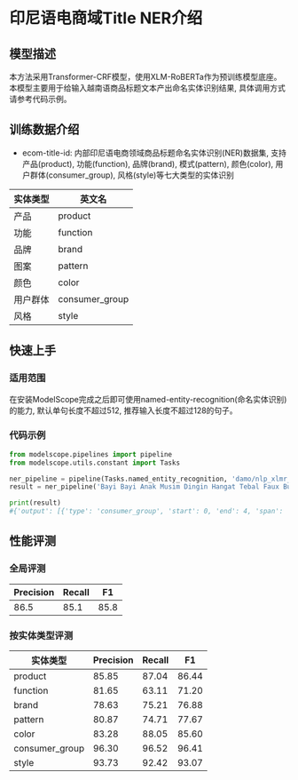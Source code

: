 
# 印尼语电商域Title NER介绍

## 模型描述
本方法采用Transformer-CRF模型，使用XLM-RoBERTa作为预训练模型底座。本模型主要用于给输入越南语商品标题文本产出命名实体识别结果, 具体调用方式请参考代码示例。

## 训练数据介绍
- ecom-title-id: 内部印尼语电商领域商品标题命名实体识别(NER)数据集, 支持产品(product), 功能(function), 品牌(brand), 模式(pattern), 颜色(color), 用户群体(consumer_group), 风格(style)等七大类型的实体识别

| 实体类型 | 英文名 |
|----------|------|
| 产品 | product |
| 功能 | function |
| 品牌 | brand |
| 图案 | pattern |
| 颜色 | color |
| 用户群体 | consumer_group |
| 风格 | style |

## 快速上手
### 适用范围
在安装ModelScope完成之后即可使用named-entity-recognition(命名实体识别)的能力, 默认单句长度不超过512, 推荐输入长度不超过128的句子。

### 代码示例
```python
from modelscope.pipelines import pipeline
from modelscope.utils.constant import Tasks

ner_pipeline = pipeline(Tasks.named_entity_recognition, 'damo/nlp_xlmr_named-entity-recognition_indo-ecommerce-title', model_revision='v1.0.1')
result = ner_pipeline('Bayi Bayi Anak Musim Dingin Hangat Tebal Faux Bulu')

print(result)
#{'output': [{'type': 'consumer_group', 'start': 0, 'end': 4, 'span': 'Bayi'}, {'type': 'consumer_group', 'start': 5, 'end': 9, 'span': 'Bayi'}, {'type': 'consumer_group', 'start': 10, 'end': 14, 'span': 'Anak'}]}
```

## 性能评测

### 全局评测
| Precision | Recall | F1 |
| --- | --- | --- |
| 86.5 | 85.1 | 85.8 |


### 按实体类型评测
| 实体类型 | Precision | Recall | F1 |
| --- | --- | --- | --- |
| product | 85.85 | 87.04 | 86.44 |
| function | 81.65 | 63.11 | 71.20 |
| brand | 78.63 | 75.21 | 76.88 |
| pattern | 80.87 | 74.71 | 77.67 |
| color | 83.28 | 88.05 | 85.60 |
| consumer_group | 96.30 | 96.52 | 96.41|
| style | 93.73 | 92.42 | 93.07 |